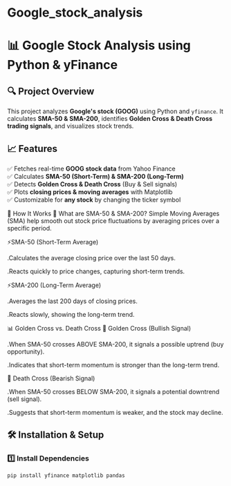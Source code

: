 # Google_stock_analysis
# 📊 Google Stock Analysis using Python & yFinance  

## 🔍 Project Overview  
This project analyzes **Google's stock (GOOG)** using Python and `yfinance`. It calculates **SMA-50 & SMA-200**, identifies **Golden Cross & Death Cross trading signals**, and visualizes stock trends.

## 📈 Features  
✅ Fetches real-time **GOOG stock data** from Yahoo Finance  
✅ Calculates **SMA-50 (Short-Term) & SMA-200 (Long-Term)**  
✅ Detects **Golden Cross & Death Cross** (Buy & Sell signals)  
✅ Plots **closing prices & moving averages** with Matplotlib  
✅ Customizable for **any stock** by changing the ticker symbol  


📝 How It Works
📌 What are SMA-50 & SMA-200?
    Simple Moving Averages (SMA) help smooth out stock price fluctuations by averaging prices over a specific period.

⚡SMA-50 (Short-Term Average)

.Calculates the average closing price over the last 50 days.

.Reacts quickly to price changes, capturing short-term trends.

⚡SMA-200 (Long-Term Average)

.Averages the last 200 days of closing prices.

.Reacts slowly, showing the long-term trend.

📊 Golden Cross vs. Death Cross
🔼 Golden Cross (Bullish Signal)

.When SMA-50 crosses ABOVE SMA-200, it signals a possible uptrend (buy opportunity).

.Indicates that short-term momentum is stronger than the long-term trend.

🔽 Death Cross (Bearish Signal)

.When SMA-50 crosses BELOW SMA-200, it signals a potential downtrend (sell signal).

.Suggests that short-term momentum is weaker, and the stock may decline.


## 🛠️ Installation & Setup  
### 1️⃣ Install Dependencies  
```bash
pip install yfinance matplotlib pandas

